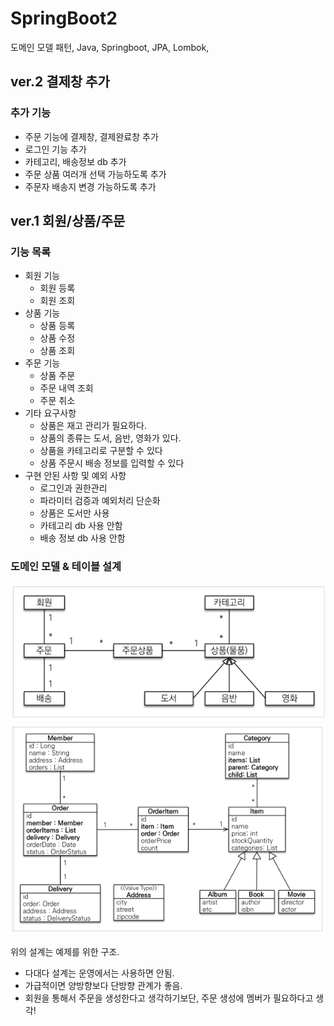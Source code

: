 # SpringBoot2
도메인 모델 패턴, Java, Springboot, JPA, Lombok,

<h2>ver.2 결제창 추가 </h2>
<h3>추가 기능</h3>

- 주문 기능에 결제창, 결제완료창 추가
- 로그인 기능 추가
- 카테고리, 배송정보 db 추가
- 주문 상품 여러개 선택 가능하도록 추가
- 주문자 배송지 변경 가능하도록 추가

<h2>ver.1 회원/상품/주문 </h2>
<h3>기능 목록</h3>

- 회원 기능
  - 회원 등록
  - 회원 조회 
- 상품 기능
  - 상품 등록
  - 상품 수정
  - 상품 조회
- 주문 기능
  - 상품 주문
  - 주문 내역 조회
  - 주문 취소
- 기타 요구사항
  - 상품은 재고 관리가 필요하다.
  - 상품의 종류는 도서, 음반, 영화가 있다.
  - 상품을 카테고리로 구분할 수 있다
  - 상품 주문시 배송 정보를 입력할 수 있다
- 구현 안된 사항 및 예외 사항
  - 로그인과 권한관리
  - 파라미터 검증과 예외처리 단순화
  - 상품은 도서만 사용
  - 카테고리 db 사용 안함
  - 배송 정보 db 사용 안함


<h3>도메인 모델 & 테이블 설계</h3>

![img.png](img.png) <br>
![img_1.png](img_1.png) <br>

위의 설계는 예제를 위한 구조. 
- 다대다 설계는 운영에서는 사용하면 안됨.
- 가급적이면 양방향보다 단방향 관계가 좋음.
- 회원을 통해서 주문을 생성한다고 생각하기보단, 주문 생성에 멤버가 필요하다고 생각!
